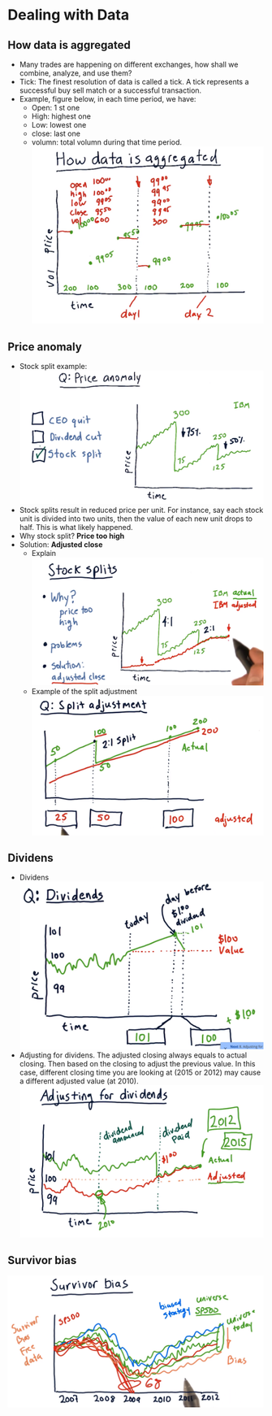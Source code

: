 # Dealing with Data
## How data is aggregated
- Many trades are happening on different exchanges, how shall we combine, analyze, and use them?
- Tick: The finest resolution of data is called a tick. A tick represents a successful buy sell match or a successful transaction.
- Example, figure below, in each time period, we have:
    - Open: 1 st one 
    - High: highest one
    - Low: lowest one
    - close: last one
    - volumn: total volumn during that time period.
    ![aggregatedata](https://raw.githubusercontent.com/suereey/ML4T_summer_study/main/02_screenshot/47_aggregatedata.PNG)

## Price anomaly
- Stock split example:
    ![stocksplit](https://raw.githubusercontent.com/suereey/ML4T_summer_study/main/02_screenshot/48_priceanomaly.PNG)
- Stock splits result in reduced price per unit.
For instance, say each stock unit is divided into two units, then the value of each new unit drops to half. This is what likely happened.
- Why stock split? **Price too high**
- Solution: **Adjusted close**
    - Explain
    ![stocksplit_explain](https://raw.githubusercontent.com/suereey/ML4T_summer_study/main/02_screenshot/49_priceanomaly.PNG)
    - Example of the split adjustment
    ![splitadjustment](https://raw.githubusercontent.com/suereey/ML4T_summer_study/main/02_screenshot/50_priceanomaly.PNG)

## Dividens
- Dividens
![dividen_1](https://raw.githubusercontent.com/suereey/ML4T_summer_study/main/02_screenshot/51_dividen.PNG)
- Adjusting for dividens. The adjusted closing always equals to actual closing. Then based on the closing to adjust the previous value. In this case, different closing time you are looking at (2015 or 2012) may cause a different adjusted value (at 2010).
![adjustdividen](https://raw.githubusercontent.com/suereey/ML4T_summer_study/main/02_screenshot/52_dividen.PNG)

## Survivor bias
![survivorbias](https://raw.githubusercontent.com/suereey/ML4T_summer_study/main/02_screenshot/53_survivorbias.PNG)